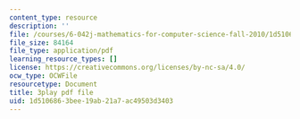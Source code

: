 ```yaml
---
content_type: resource
description: ''
file: /courses/6-042j-mathematics-for-computer-science-fall-2010/1d5106863bee19ab21a7ac49503d3403_56iFMY8QW2k.pdf
file_size: 84164
file_type: application/pdf
learning_resource_types: []
license: https://creativecommons.org/licenses/by-nc-sa/4.0/
ocw_type: OCWFile
resourcetype: Document
title: 3play pdf file
uid: 1d510686-3bee-19ab-21a7-ac49503d3403
---
```

